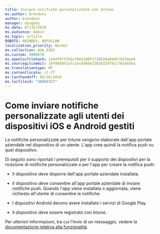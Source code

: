 ```yaml
---
title: Inviare notifiche personalizzate con Intune
ms.author: brenduns
author: brenduns
manager: dougeby
ms.date: 07/31/2019
ms.audience: Admin
ms.topic: article
ROBOTS: NOINDEX, NOFOLLOW
localization_priority: Normal
ms.collection: Adm_O365
ms.custom: 9000679
ms.openlocfilehash: 1244f07fd56cf603280f1710520a04d579224e44
ms.sourcegitcommit: 16f08d051afca3c6d0de32826324f91cf63ab5ba
ms.translationtype: MT
ms.contentlocale: it-IT
ms.lasthandoff: 09/16/2019
ms.locfileid: "36992317"
---
```

# <a name="how-to-send-custom-notifications-to-the-users-of-managed-ios-and-android-devices"></a>Come inviare notifiche personalizzate agli utenti dei dispositivi iOS e Android gestiti

Le notifiche personalizzate per Intune vengono elaborate dall'app portale aziendale nel dispositivo di un utente. L'app crea quindi la notifica push su quel dispositivo.

Di seguito sono riportati i prerequisiti per il supporto dei dispositivi per la ricezione di notifiche personalizzate e per l'app per creare la notifica push:

- Il dispositivo deve disporre dell'app portale aziendale installata.  

- Il dispositivo deve consentire all'app portale aziendale di inviare notifiche push. Quando l'app viene installata o aggiornata, viene richiesto all'utente di consentire le notifiche.

- I dispositivi Android devono avere installato i servizi di Google Play.

- Il dispositivo deve essere registrato con Intune.

Per ulteriori informazioni, tra cui l'invio di un messaggio, vedere la [documentazione relativa alla funzionalità](https://docs.microsoft.com/intune/custom-notifications).

